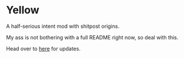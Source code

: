 # Yellow

A half-serious intent mod with shitpost origins.

My ass is not bothering with a full README right now, so deal with this.

Head over to [here](https://discord.gg/uAddT46bFx) for updates.
